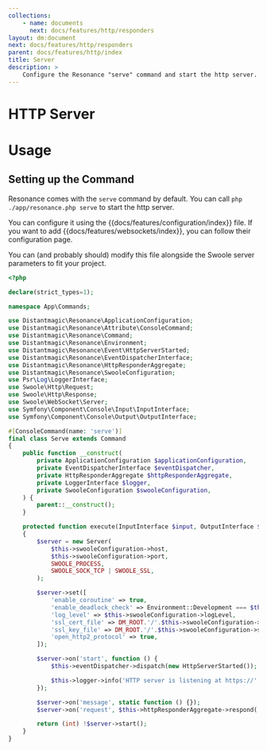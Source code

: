 ```yaml
---
collections: 
    - name: documents
      next: docs/features/http/responders
layout: dm:document
next: docs/features/http/responders
parent: docs/features/http/index
title: Server
description: >
    Configure the Resonance "serve" command and start the http server.
---
```


# HTTP Server

# Usage

## Setting up the Command

Resonance comes with the `serve` command by default. You can call
`php ./app/resonance.php serve` to start the http server.

You can configure it using the {{docs/features/configuration/index}} file.
If you want to add {{docs/features/websockets/index}}, you can follow their 
configuration page.

You can (and probably should) modify this file alongside the Swoole server 
parameters to fit your project.

```php
<?php

declare(strict_types=1);

namespace App\Commands;

use Distantmagic\Resonance\ApplicationConfiguration;
use Distantmagic\Resonance\Attribute\ConsoleCommand;
use Distantmagic\Resonance\Command;
use Distantmagic\Resonance\Environment;
use Distantmagic\Resonance\Event\HttpServerStarted;
use Distantmagic\Resonance\EventDispatcherInterface;
use Distantmagic\Resonance\HttpResponderAggregate;
use Distantmagic\Resonance\SwooleConfiguration;
use Psr\Log\LoggerInterface;
use Swoole\Http\Request;
use Swoole\Http\Response;
use Swoole\WebSocket\Server;
use Symfony\Component\Console\Input\InputInterface;
use Symfony\Component\Console\Output\OutputInterface;

#[ConsoleCommand(name: 'serve')]
final class Serve extends Command
{
    public function __construct(
        private ApplicationConfiguration $applicationConfiguration,
        private EventDispatcherInterface $eventDispatcher,
        private HttpResponderAggregate $httpResponderAggregate,
        private LoggerInterface $logger,
        private SwooleConfiguration $swooleConfiguration,
    ) {
        parent::__construct();
    }

    protected function execute(InputInterface $input, OutputInterface $output): int
    {
        $server = new Server(
            $this->swooleConfiguration->host,
            $this->swooleConfiguration->port,
            SWOOLE_PROCESS,
            SWOOLE_SOCK_TCP | SWOOLE_SSL,
        );

        $server->set([
            'enable_coroutine' => true,
            'enable_deadlock_check' => Environment::Development === $this->applicationConfiguration->environment,
            'log_level' => $this->swooleConfiguration->logLevel,
            'ssl_cert_file' => DM_ROOT.'/'.$this->swooleConfiguration->sslCertFile,
            'ssl_key_file' => DM_ROOT.'/'.$this->swooleConfiguration->sslKeyFile,
            'open_http2_protocol' => true,
        ]);

        $server->on('start', function () {
            $this->eventDispatcher->dispatch(new HttpServerStarted());

            $this->logger->info('HTTP server is listening at https://'.$this->swooleConfiguration->host.':'.$this->swooleConfiguration->port);
        });

        $server->on('message', static function () {});
        $server->on('request', $this->httpResponderAggregate->respond(...));

        return (int) !$server->start();
    }
}
```
